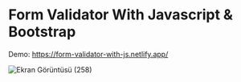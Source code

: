 # Form Validator With Javascript & Bootstrap

Demo: https://form-validator-with-js.netlify.app/

![Ekran Görüntüsü (258)](https://user-images.githubusercontent.com/81578763/184925525-5ccd5bab-8baf-4b28-a4c2-ef46209764a3.png)
